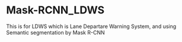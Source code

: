 # Mask-RCNN_LDWS
This is for LDWS which is Lane Departare  Warning System, and using Semantic segmentation by Mask R-CNN
